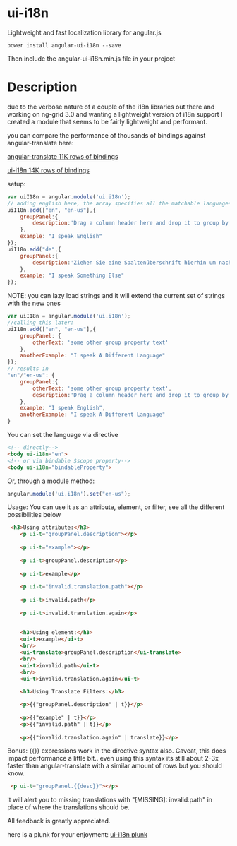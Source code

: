 # ui-i18n
Lightweight and fast localization library for angular.js

```
bower install angular-ui-i18n --save
```
Then include the angular-ui-i18n.min.js file in your project

# Description
due to the verbose nature of a couple of the i18n libraries out there and working on ng-grid 3.0 and wanting a lightweight version of i18n support I created a module that seems to be fairly lightweight and performant.

you can compare the performance of thousands of bindings against angular-translate here:

[angular-translate 11K rows of bindings](http://jsfiddle.net/eUGWJ/70/)

[ui-i18n 14K rows of bindings](http://jsfiddle.net/mc66U/5/)

setup:
```javascript
var uiI18n = angular.module('ui.i18n');
// adding english here, the array specifies all the matchable languages for the strings.
uiI18n.add(["en", "en-us"],{
    groupPanel:{
        description:'Drag a column header here and drop it to group by that column.'
    },
    example: "I speak English"
});
uiI18n.add("de",{
    groupPanel:{
        description:'Ziehen Sie eine Spaltenüberschrift hierhin um nach dieser Spalte zu gruppieren.'
    },
    example: "I speak Something Else"
});
```
NOTE: you can lazy load strings and it will extend the current set of strings with the new ones

```javascript
var uiI18n = angular.module('ui.i18n');
//calling this later:
uiI18n.add(["en", "en-us"],{
    groupPanel: {
        otherText: 'some other group property text'
    },
    anotherExample: "I speak A Different Language"
});
// results in 
"en"/"en-us": {
    groupPanel:{
        otherText: 'some other group property text',
        description:'Drag a column header here and drop it to group by that column.'
    },
    example: "I speak English",
    anotherExample: "I speak A Different Language"
}
```
You can set the language via directive 
```html
<!-- directly-->
<body ui-i18n="en">
<!-- or via bindable $scope property-->
<body ui-i18n="bindableProperty">
```
Or, through a module method:
```javascript
angular.module('ui.i18n').set("en-us");
```

Usage:
You can use it as an attribute, element, or filter, see all the different possibilities below 
```html
 <h3>Using attribute:</h3>
    <p ui-t="groupPanel.description"></p>
    
    <p ui-t="example"></p>
    
    <p ui-t>groupPanel.description</p>
    
    <p ui-t>example</p>
    
    <p ui-t="invalid.translation.path"></p>
    
    <p ui-t>invalid.path</p>
    
    <p ui-t>invalid.translation.again</p>
    
    
    <h3>Using element:</h3>
    <ui-t>example</ui-t>
    <br/>
    <ui-translate>groupPanel.description</ui-translate>
    <br/>
    <ui-t>invalid.path</ui-t>
    <br/>
    <ui-t>invalid.translation.again</ui-t>
    
    <h3>Using Translate Filters:</h3>

    <p>{{"groupPanel.description" | t}}</p>
    
    <p>{{"example" | t}}</p>
    <p>{{"invalid.path" | t}}</p>
    
    <p>{{"invalid.translation.again" | translate}}</p>
```

Bonus:
{{}} expressions work in the directive syntax also.
Caveat, this does impact performance a little bit.. even using this syntax its still about 2-3x faster than angular-translate with a similar amount of rows but you should know.
```html
 <p ui-t="groupPanel.{{desc}}"></p>
```

it will alert you to missing translations with "[MISSING]: invalid.path" in place of where the translations should be.

All feedback is greatly appreciated.

here is a plunk for your enjoyment:
[ui-i18n plunk](http://plnkr.co/LrWPGJ?p=preview)

